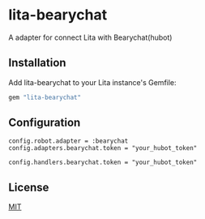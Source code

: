 # lita-bearychat

A adapter for connect Lita with Bearychat(hubot)

## Installation

Add lita-bearychat to your Lita instance's Gemfile:

``` ruby
gem "lita-bearychat"
```

## Configuration

```
config.robot.adapter = :bearychat
config.adapters.bearychat.token = "your_hubot_token"

config.handlers.bearychat.token = "your_hubot_token"
```

## License

[MIT](http://opensource.org/licenses/MIT)
